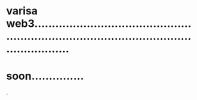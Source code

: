 # varisa web3....................................................................................................................
# soon...............
.

